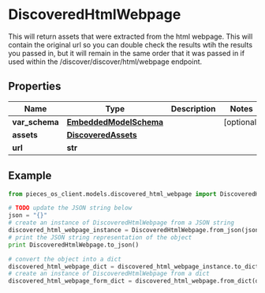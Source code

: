 # DiscoveredHtmlWebpage

This will return assets that were extracted from the html webpage. This will contain the original url so you can double check the results wtih the results you passed in, but it will remain in the same order that it was passed in if used within the /discover/discover/html/webpage endpoint.

## Properties

Name | Type | Description | Notes
------------ | ------------- | ------------- | -------------
**var_schema** | [**EmbeddedModelSchema**](EmbeddedModelSchema) |  | [optional] 
**assets** | [**DiscoveredAssets**](DiscoveredAssets) |  | 
**url** | **str** |  | 

## Example

```python
from pieces_os_client.models.discovered_html_webpage import DiscoveredHtmlWebpage

# TODO update the JSON string below
json = "{}"
# create an instance of DiscoveredHtmlWebpage from a JSON string
discovered_html_webpage_instance = DiscoveredHtmlWebpage.from_json(json)
# print the JSON string representation of the object
print DiscoveredHtmlWebpage.to_json()

# convert the object into a dict
discovered_html_webpage_dict = discovered_html_webpage_instance.to_dict()
# create an instance of DiscoveredHtmlWebpage from a dict
discovered_html_webpage_form_dict = discovered_html_webpage.from_dict(discovered_html_webpage_dict)
```



